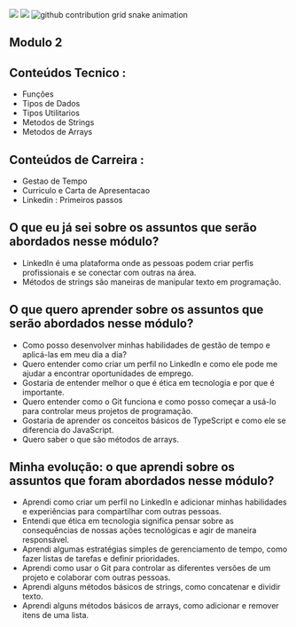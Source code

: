![](https://i.imgur.com/97BFGnl.png)
<img src=(https://i.imgur.com/97BFGnl.png)>
<picture>
  <source
    media="(prefers-color-scheme: dark)"
    srcset="https://raw.githubusercontent.com/Raulzit0/snk/output/github-contribution-grid-snake-dark.svg"
  />
  <source
    media="(prefers-color-scheme: light)"
    srcset="https://raw.githubusercontent.com/Raulzit0/snk/output/github-contribution-grid-snake.svg"
  />
  <img
    alt="github contribution grid snake animation"
    src="https://raw.githubusercontent.com/Raulzit0/snk/output/github-contribution-grid-snake.svg"
  />
## Modulo 2

## Conteúdos Tecnico :

- Funções
- Tipos de Dados
- Tipos Utilitarios
- Metodos de Strings
- Metodos de Arrays

## Conteúdos de Carreira :

- Gestao de Tempo
- Curriculo e Carta de Apresentacao
- Linkedin : Primeiros passos

## O que eu já sei sobre os assuntos que serão abordados nesse módulo?

- LinkedIn é uma plataforma onde as pessoas podem criar perfis profissionais e se conectar com outras na área.
- Métodos de strings são maneiras de manipular texto em programação.

## O que quero aprender sobre os assuntos que serão abordados nesse módulo?

- Como posso desenvolver minhas habilidades de gestão de tempo e aplicá-las em meu dia a dia?
- Quero entender como criar um perfil no LinkedIn e como ele pode me ajudar a encontrar oportunidades de emprego.
- Gostaria de entender melhor o que é ética em tecnologia e por que é importante.
- Quero entender como o Git funciona e como posso começar a usá-lo para controlar meus projetos de programação.
- Gostaria de aprender os conceitos básicos de TypeScript e como ele se diferencia do JavaScript.
- Quero saber o que são métodos de arrays.

## Minha evolução: o que aprendi sobre os assuntos que foram abordados nesse módulo?

- Aprendi como criar um perfil no LinkedIn e adicionar minhas habilidades e experiências para compartilhar com outras pessoas.
- Entendi que ética em tecnologia significa pensar sobre as consequências de nossas ações tecnológicas e agir de maneira responsável.
- Aprendi algumas estratégias simples de gerenciamento de tempo, como fazer listas de tarefas e definir prioridades.
- Aprendi como usar o Git para controlar as diferentes versões de um projeto e colaborar com outras pessoas.
- Aprendi alguns métodos básicos de strings, como concatenar e dividir texto.
- Aprendi alguns métodos básicos de arrays, como adicionar e remover itens de uma lista.
